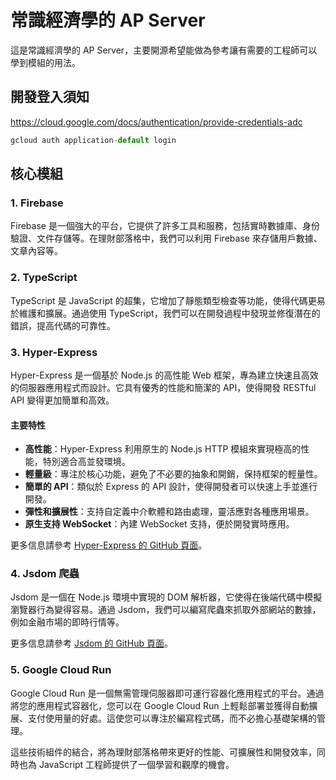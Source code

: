 # 常識經濟學的 AP Server

這是常識經濟學的 AP Server，主要開源希望能做為參考讓有需要的工程師可以學到模組的用法。

## 開發登入須知

<https://cloud.google.com/docs/authentication/provide-credentials-adc>

```js
gcloud auth application-default login
```

## 核心模組

### 1. Firebase

Firebase 是一個強大的平台，它提供了許多工具和服務，包括實時數據庫、身份驗證、文件存儲等。在理財部落格中，我們可以利用 Firebase 來存儲用戶數據、文章內容等。

### 2. TypeScript

TypeScript 是 JavaScript 的超集，它增加了靜態類型檢查等功能，使得代碼更易於維護和擴展。通過使用 TypeScript，我們可以在開發過程中發現並修復潛在的錯誤，提高代碼的可靠性。

### 3. Hyper-Express

Hyper-Express 是一個基於 Node.js 的高性能 Web 框架，專為建立快速且高效的伺服器應用程式而設計。它具有優秀的性能和簡潔的 API，使得開發 RESTful API 變得更加簡單和高效。

#### 主要特性

- **高性能**：Hyper-Express 利用原生的 Node.js HTTP 模組來實現極高的性能，特別適合高並發環境。
- **輕量級**：專注於核心功能，避免了不必要的抽象和開銷，保持框架的輕量性。
- **簡單的 API**：類似於 Express 的 API 設計，使得開發者可以快速上手並進行開發。
- **彈性和擴展性**：支持自定義中介軟體和路由處理，靈活應對各種應用場景。
- **原生支持 WebSocket**：內建 WebSocket 支持，便於開發實時應用。

更多信息請參考 [Hyper-Express 的 GitHub 頁面](https://github.com/kartikk221/hyper-express)。

### 4. Jsdom 爬蟲

Jsdom 是一個在 Node.js 環境中實現的 DOM 解析器，它使得在後端代碼中模擬瀏覽器行為變得容易。通過 Jsdom，我們可以編寫爬蟲來抓取外部網站的數據，例如金融市場的即時行情等。

更多信息請參考 [Jsdom 的 GitHub 頁面](https://github.com/jsdom/jsdom)。

### 5. Google Cloud Run

Google Cloud Run 是一個無需管理伺服器即可運行容器化應用程式的平台。通過將您的應用程式容器化，您可以在 Google Cloud Run 上輕鬆部署並獲得自動擴展、支付使用量的好處。這使您可以專注於編寫程式碼，而不必擔心基礎架構的管理。

這些技術組件的結合，將為理財部落格帶來更好的性能、可擴展性和開發效率，同時也為 JavaScript 工程師提供了一個學習和觀摩的機會。
